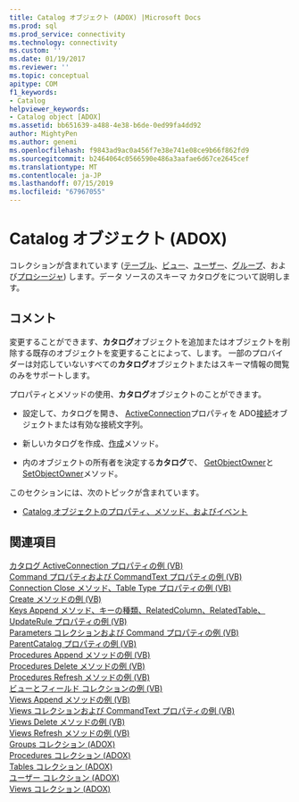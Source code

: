 ```yaml
---
title: Catalog オブジェクト (ADOX) |Microsoft Docs
ms.prod: sql
ms.prod_service: connectivity
ms.technology: connectivity
ms.custom: ''
ms.date: 01/19/2017
ms.reviewer: ''
ms.topic: conceptual
apitype: COM
f1_keywords:
- Catalog
helpviewer_keywords:
- Catalog object [ADOX]
ms.assetid: bb651639-a488-4e38-b6de-0ed99fa4dd92
author: MightyPen
ms.author: genemi
ms.openlocfilehash: f9843ad9ac0a456f7e38e741e08ce9b66f862fd9
ms.sourcegitcommit: b2464064c0566590e486a3aafae6d67ce2645cef
ms.translationtype: MT
ms.contentlocale: ja-JP
ms.lasthandoff: 07/15/2019
ms.locfileid: "67967055"
---
```

# <a name="catalog-object-adox"></a>Catalog オブジェクト (ADOX)
コレクションが含まれています ([テーブル](../../../ado/reference/adox-api/tables-collection-adox.md)、[ビュー](../../../ado/reference/adox-api/views-collection-adox.md)、[ユーザー](../../../ado/reference/adox-api/users-collection-adox.md)、[グループ](../../../ado/reference/adox-api/groups-collection-adox.md)、および[プロシージャ](../../../ado/reference/adox-api/procedures-collection-adox.md)) します。データ ソースのスキーマ カタログをについて説明します。  
  
## <a name="remarks"></a>コメント  
 変更することができます、**カタログ**オブジェクトを追加またはオブジェクトを削除する既存のオブジェクトを変更することによって、します。 一部のプロバイダーは対応していないすべての**カタログ**オブジェクトまたはスキーマ情報の閲覧のみをサポートします。  
  
 プロパティとメソッドの使用、**カタログ**オブジェクトのことができます。  
  
-   設定して、カタログを開き、 [ActiveConnection](../../../ado/reference/adox-api/activeconnection-property-adox.md)プロパティを ADO[接続](../../../ado/reference/ado-api/connection-object-ado.md)オブジェクトまたは有効な接続文字列。  
  
-   新しいカタログを作成、[作成](../../../ado/reference/adox-api/create-method-adox.md)メソッド。  
  
-   内のオブジェクトの所有者を決定する**カタログ**で、 [GetObjectOwner](../../../ado/reference/adox-api/getobjectowner-method-adox.md)と[SetObjectOwner](../../../ado/reference/adox-api/setobjectowner-method.md)メソッド。  
  
 このセクションには、次のトピックが含まれています。  
  
-   [Catalog オブジェクトのプロパティ、メソッド、およびイベント](../../../ado/reference/adox-api/catalog-object-properties-methods-and-events.md)  
  
## <a name="see-also"></a>関連項目  
 [カタログ ActiveConnection プロパティの例 (VB)](../../../ado/reference/adox-api/catalog-activeconnection-property-example-vb.md)   
 [Command プロパティおよび CommandText プロパティの例 (VB)](../../../ado/reference/adox-api/command-and-commandtext-properties-example-vb.md)   
 [Connection Close メソッド、Table Type プロパティの例 (VB)](../../../ado/reference/adox-api/connection-close-method-table-type-property-example-vb.md)   
 [Create メソッドの例 (VB)](../../../ado/reference/adox-api/create-method-example-vb.md)   
 [Keys Append メソッド、キーの種類、RelatedColumn、RelatedTable、UpdateRule プロパティの例 (VB)](../../../ado/reference/adox-api/keys-append-method-key-type-relatedcolumn-relatedtable-example-vb.md)   
 [Parameters コレクションおよび Command プロパティの例 (VB)](../../../ado/reference/adox-api/parameters-collection-command-property-example-vb.md)   
 [ParentCatalog プロパティの例 (VB)](../../../ado/reference/adox-api/parentcatalog-property-example-vb.md)   
 [Procedures Append メソッドの例 (VB)](../../../ado/reference/adox-api/procedures-append-method-example-vb.md)   
 [Procedures Delete メソッドの例 (VB)](../../../ado/reference/adox-api/procedures-delete-method-example-vb.md)   
 [Procedures Refresh メソッドの例 (VB)](../../../ado/reference/adox-api/procedures-refresh-method-example-vb.md)   
 [ビューとフィールド コレクションの例 (VB)](../../../ado/reference/adox-api/views-and-fields-collections-example-vb.md)   
 [Views Append メソッドの例 (VB)](../../../ado/reference/adox-api/views-append-method-example-vb.md)   
 [Views コレクションおよび CommandText プロパティの例 (VB)](../../../ado/reference/adox-api/views-collection-commandtext-property-example-vb.md)   
 [Views Delete メソッドの例 (VB)](../../../ado/reference/adox-api/views-delete-method-example-vb.md)   
 [Views Refresh メソッドの例 (VB)](../../../ado/reference/adox-api/views-refresh-method-example-vb.md)   
 [Groups コレクション (ADOX)](../../../ado/reference/adox-api/groups-collection-adox.md)   
 [Procedures コレクション (ADOX)](../../../ado/reference/adox-api/procedures-collection-adox.md)   
 [Tables コレクション (ADOX)](../../../ado/reference/adox-api/tables-collection-adox.md)   
 [ユーザー コレクション (ADOX)](../../../ado/reference/adox-api/users-collection-adox.md)   
 [Views コレクション (ADOX)](../../../ado/reference/adox-api/views-collection-adox.md)
